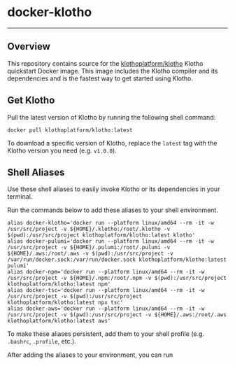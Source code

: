 # docker-klotho

---

## Overview
This repository contains source for the [klothoplatform/klotho](https://hub.docker.com/r/klothoplatform/klotho) Klotho quickstart Docker image.
This image includes the Klotho compiler and its dependencies and is the fastest way to get started using Klotho.

## Get Klotho

Pull the latest version of Klotho by running the following shell command:

```shell
docker pull klothoplatform/klotho:latest
```

To download a specific version of Klotho, replace the `latest` tag with the Klotho version you need (e.g. `v1.0.0`).
 
## Shell Aliases

Use these shell aliases to easily invoke Klotho or its dependencies in your terminal.

Run the commands below to add these aliases to your shell environment.

```shell
alias docker-klotho='docker run --platform linux/amd64 --rm -it -w /usr/src/project -v ${HOME}/.klotho:/root/.klotho -v $(pwd):/usr/src/project klothoplatform/klotho:latest klotho'
alias docker-pulumi='docker run --platform linux/amd64 --rm -it -w /usr/src/project -v ${HOME}/.pulumi:/root/.pulumi -v ${HOME}/.aws:/root/.aws -v $(pwd):/usr/src/project -v /var/run/docker.sock:/var/run/docker.sock klothoplatform/klotho:latest pulumi'
alias docker-npm='docker run --platform linux/amd64 --rm -it -w /usr/src/project -v ${HOME}/.npm:/root/.npm -v $(pwd):/usr/src/project klothoplatform/klotho:latest npm'
alias docker-tsc='docker run --platform linux/amd64 --rm -it -w /usr/src/project -v $(pwd):/usr/src/project klothoplatform/klotho:latest npx tsc'
alias docker-aws='docker run --platform linux/amd64 --rm -it -w /usr/src/project -v $(pwd):/usr/src/project -v ${HOME}/.aws:/root/.aws klothoplatform/klotho:latest aws' 
```
To make these aliases persistent, add them to your shell profile (e.g. `.bashrc`, `.profile`, etc.).

After adding the aliases to your environment, you can run
